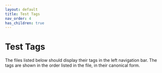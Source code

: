 ```yaml
---
layout: default
title: Test Tags
nav_order: 4
has_children: true
---
```

# Test Tags

The files listed below should display their tags in the left navigation bar.
The tags are shown in the order listed in the file, in their canonical form.
